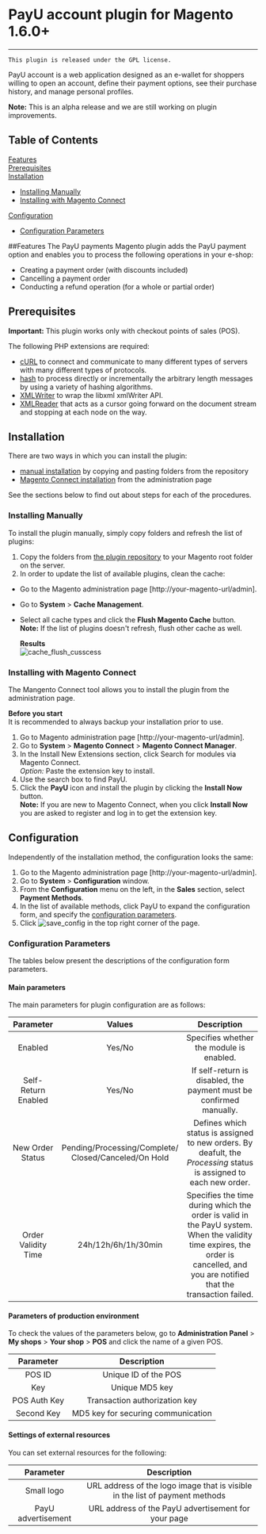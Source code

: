 # PayU account plugin for Magento 1.6.0+
-------
``This plugin is released under the GPL license.``

PayU account is a web application designed as an e-wallet for shoppers willing to open an account, 
define their payment options, see their purchase history, and manage personal profiles.

**Note:** This is an alpha release and we are still working on plugin improvements.

## Table of Contents

[Features](#features) <br />
[Prerequisites][1] <br />
[Installation][2]
* [Installing Manually][2.1]
* [Installing with Magento Connect][2.2]

[Configuration][3]
* [Configuration Parameters][3.1]

##Features
The PayU payments Magento plugin adds the PayU payment option and enables you to process the following operations in your e-shop:

* Creating a payment order (with discounts included)
* Cancelling a payment order
* Conducting a refund operation (for a whole or partial order)


## Prerequisites

**Important:** This plugin works only with checkout points of sales (POS).

The following PHP extensions are required:

* [cURL][ext2] to connect and communicate to many different types of servers with many different types of protocols.
* [hash][ext3] to process directly or incrementally the arbitrary length messages by using a variety of hashing algorithms.
* [XMLWriter][ext4] to wrap the libxml xmlWriter API.
* [XMLReader][ext5] that acts as a cursor going forward on the document stream and stopping at each node on the way.

## Installation

There are two ways in which you can install the plugin:

* [manual installation][2.1] by copying and pasting folders from the repository
* [Magento Connect installation][2.2] from the administration page

See the sections below to find out about steps for each of the procedures.

### Installing Manually

To install the plugin manually, simply copy folders and refresh the list of plugins:

1. Copy the folders from [the plugin repository][ext1] to your Magento root folder on the server.
2. In order to update the list of available plugins, clean the cache:
  * Go to the Magento administration page [http://your-magento-url/admin].
  * Go to **System** > **Cache Management**.
  * Select all cache types and click  the **Flush Magento Cache** button.<br /> 
  **Note:** If the list of plugins doesn't refresh, flush other cache as well.

      **Results**<br />
     ![cache_flush_cusscess][img3]

### Installing with Magento Connect 

The Mangento Connect tool allows you to install the plugin from the administration page. 

**Before you start**<br />
It is recommended to always backup your installation prior to use.

1. Go to Magento administration page [http://your-magento-url/admin].
2. Go to **System** > **Magento Connect** > **Magento Connect Manager**.
3. In the Install New Extensions section, click Search for modules via Magento Connect.<br /> 
*Option:* Paste the extension key to install.
4. Use the search box to find PayU.
5. Click the **PayU** icon and install the plugin by clicking the **Install Now** button.<br />
**Note:** If you are new to Magento Connect, when you click **Install Now** you are asked to register and log in to get the extension key.<br />
  
## Configuration

Independently of the installation method, the configuration looks the same:

1. Go to the Magento administration page [http://your-magento-url/admin].
2. Go to **System** > **Configuration** window. 
3. From the **Configuration** menu on the left, in the **Sales** section, select **Payment Methods**.
4. In the list of available methods, click PayU to expand the configuration form, and specify the [configuration parameters][3.1].
5. Click ![save_config][img2] in the top right corner of the page.

### Configuration Parameters

The tables below present the descriptions of the configuration form parameters.

#### Main parameters

The main parameters for plugin configuration are as follows:

| Parameter | Values | Description | 
|:---------:|:------:|:-----------:|
|Enabled|Yes/No|Specifies whether the module is enabled.|
|Self-Return Enabled|Yes/No|If self-return is disabled, the payment must be confirmed manually.|
|New Order Status|Pending/Processing/Complete/ <br /> Closed/Canceled/On Hold|Defines which status is assigned to new orders. By deafult, the *Processing* status is assigned to each new order.|
|Order Validity Time|24h/12h/6h/1h/30min|Specifies the time during which the order is valid in the PayU system. When the validity time expires, the order is cancelled, and you are notified that the transaction failed.|

#### Parameters of production environment

To check the values of the parameters below, go to **Administration Panel** > **My shops** > **Your shop** > **POS** and click the name of a given POS.

| Parameter | Description | 
|:---------:|:-----------:|
|POS ID|Unique ID of the POS|
|Key|Unique MD5 key
|POS Auth Key|Transaction authorization key|
|Second Key| MD5 key for securing communication|

#### Settings of external resources

You can set external resources for the following:

| Parameter |Description | 
|:---------:|:-----------:|
|Small logo|URL address of the logo image that is visible in the list of payment methods|
|PayU advertisement|URL address of the PayU advertisement for your page|

<!--LINKS-->

<!--topic urls:-->

[1]: https://github.com/PayU/plugin_magento_160#prerequisites
[2]: https://github.com/PayU/plugin_magento_160#installation
[2.1]: https://github.com/PayU/plugin_magento_160#installing-manually
[2.2]: https://github.com/PayU/plugin_magento_160#installing-with-magento-connect
[3]: https://github.com/PayU/plugin_magento_160#configuration
[3.1]: https://github.com/PayU/plugin_magento_160#configuration-parameters
[3.1.1]: https://github.com/PayU/plugin_magento_160#main-parameters
[3.1.2]: https://github.com/PayU/plugin_magento_160#parameters-of-production-and-test-environments
[3.1.3]: https://github.com/PayU/plugin_magento_160#settings-of-external-resources


<!--external links:-->

[ext1]: https://github.com/PayU/plugin_magento_160
[ext2]: http://php.net/manual/en/book.curl.php
[ext3]: http://php.net/manual/en/book.hash.php
[ext4]: http://php.net/manual/en/book.xmlwriter.php
[ext5]: http://php.net/manual/en/book.xmlreader.php

<!--images:-->

[img2]: https://raw.github.com/PayU/plugin_magento_160/master/readme_images/save_config.png
[img3]: https://raw.github.com/PayU/plugin_magento_160/master/readme_images/cache_flushed.png

